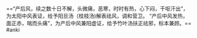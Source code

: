 ==“产后风，续之数十日不解，头微痛，恶寒，时时有热，心下闷，干呕汗出”，为太阳中风表证，给予阳旦汤（桂枝汤)解表祛风，调和营卫。 
“产后中风发热，面正赤，喘而头痛”，为产后中风兼阳虚证，给予竹叶汤扶正祛邪，标本兼顾。== 
#anki